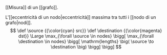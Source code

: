 [[Misura]] di un [[grafo]].

L'[[eccentricità di un nodo|eccentricità]] massima tra tutti i [[nodo di un grafo|nodi]].
$$
\def \source {{\color{cyan} src}}
\def \destination {{\color{magenta} dst}}
\Large
\max_{\forall \source \in nodes} \bigg[
	\max_{\forall \destination \in nodes} \bigg[
		\mathrm{lengths} \big(
			\source \to \destination
		\big)
	\bigg]
\bigg]
$$
